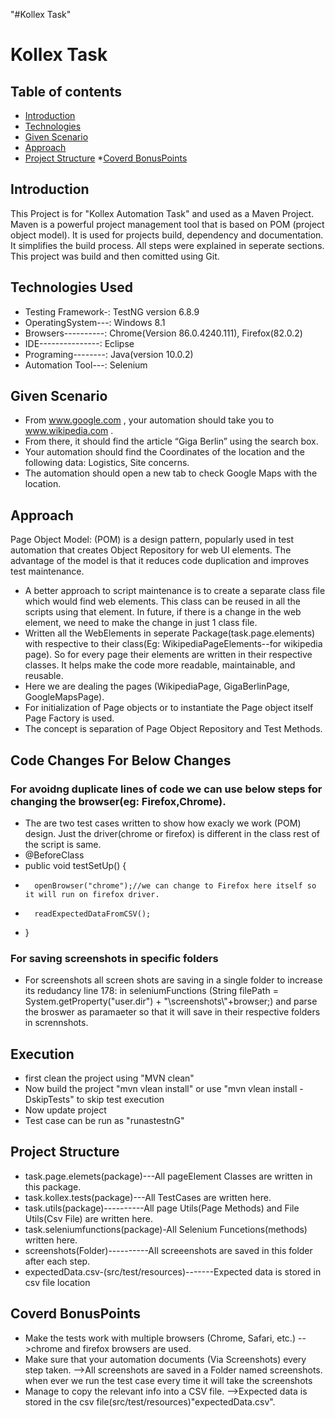 "#Kollex  Task" 
# Kollex Task
## Table of contents
* [Introduction](#intoduction)
* [Technologies](#technologies)
* [Given Scenario](#givenscenario)
* [Approach](#approach)
* [Project Structure](#projectstructure)
*[Coverd BonusPoints](#coveredbonuspoints) 

## Introduction
This Project is for "Kollex Automation Task" and used as a Maven Project. Maven is a powerful project management tool that is based on POM (project object model). It is used for projects build, dependency and documentation. It simplifies the build process. All steps were explained in seperate sections. This project was build and then comitted using Git. 
## Technologies Used
* Testing Framework-: TestNG version 6.8.9
* OperatingSystem---: Windows 8.1
* Browsers----------: Chrome(Version 86.0.4240.111), Firefox(82.0.2)
* IDE---------------: Eclipse
* Programing--------: Java(version  10.0.2)
* Automation Tool---: Selenium
## Given Scenario
*    From    www.google.com ,   your   automation   should   take   you   to    www.wikipedia.com .   
*    From   there,   it   should   find   the   article   “Giga   Berlin”   using   the   search   box.  
*    Your   automation   should   find   the   Coordinates   of   the   location   and   the   following   data: Logistics,   Site   concerns.  
*    The   automation   should   open   a   new   tab   to   check   Google   Maps   with   the   location.    

## Approach
Page Object Model: (POM) is a design pattern, popularly used in test automation that creates Object Repository for web UI elements. The advantage of the model is that it reduces code duplication and improves test maintenance.
* A better approach to script maintenance is to create a separate class file which would find web elements. This class can be reused in all the scripts using that element. In future, if there is a change in the web element, we need to make the change in just 1 class file.
* Written all the WebElements in seperate Package(task.page.elements) with respective to their class(Eg: WikipediaPageElements--for wikipedia page). So for every page their elements are written in their respective classes. It helps make the code more readable, maintainable, and reusable.
* Here we are dealing the pages (WikipediaPage, GigaBerlinPage, GoogleMapsPage).
* For initialization of Page objects or to instantiate the Page object itself Page Factory is used.
* The concept is separation of Page Object Repository and Test Methods.
## Code Changes For Below Changes
### For avoidng duplicate lines of code  we can use below steps for changing the browser(eg: Firefox,Chrome). 
* The are two test cases written to show how exacly we work (POM) design. Just the driver(chrome or firefox) is different in the class rest of the script is same.
* @BeforeClass
*	public void testSetUp() {
*		openBrowser("chrome");//we can change to Firefox here itself so it will run on firefox driver.
*		readExpectedDataFromCSV();
*	}
### For saving screenshots in specific folders
* For screenshots all screen shots are saving in a single folder to increase its redudancy line 178: in seleniumFunctions (String filePath = System.getProperty("user.dir") + "\\screenshots\\"+browser;) and parse the broswer as paramaeter so that it will save in their respective folders in scrennshots.

## Execution
* first clean the project using "MVN clean"
* Now build the project  "mvn vlean install" or use "mvn vlean install -DskipTests" to skip test execution
* Now update project
* Test case can be run as "runastestnG"

## Project Structure
* task.page.elemets(package)---All pageElement Classes are written in this package.
* task.kollex.tests(package)---All TestCases are written here.
* task.utils(package)----------All page Utils(Page Methods) and File Utils(Csv File) are written here.
* task.seleniumfunctions(package)-All Selenium Funcetions(methods) written here.
* screenshots(Folder)----------All screeenshots are saved in this folder after each step.
* expectedData.csv-(src/test/resources)-------Expected data is stored in csv file location 
## Coverd BonusPoints
* Make the tests work with multiple browsers  (Chrome,  Safari,  etc.)
-->chrome and firefox browsers are used.
* Make sure that your automation documents (Via  Screenshots)   every   step   taken.
-->All screenshots are saved in a Folder named screenshots. when ever we run the test case every time it will take the screenshots
* Manage to copy the relevant info into a CSV file.
-->Expected data is stored in the csv file(src/test/resources)"expectedData.csv".



